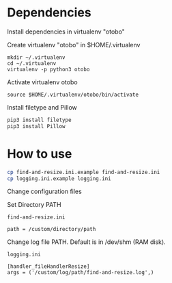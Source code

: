 # Dependencies

Install dependencies in virtualenv "otobo"

Create virtualenv "otobo" in $HOME/.virtualenv
```
mkdir ~/.virtualenv
cd ~/.virtualenv
virtualenv -p python3 otobo
```

Activate virtualenv otobo
```
source $HOME/.virtualenv/otobo/bin/activate
```

Install filetype and Pillow
```sh
pip3 install filetype
pip3 install Pillow
```


# How to use
```sh
cp find-and-resize.ini.example find-and-resize.ini
cp logging.ini.example logging.ini
```

Change configuration files

Set Directory PATH

    find-and-resize.ini
```
path = /custom/directory/path
```

Change log file PATH. Default is in /dev/shm (RAM disk).

    logging.ini
```
[handler_fileHandlerResize]
args = ('/custom/log/path/find-and-resize.log',)
```
